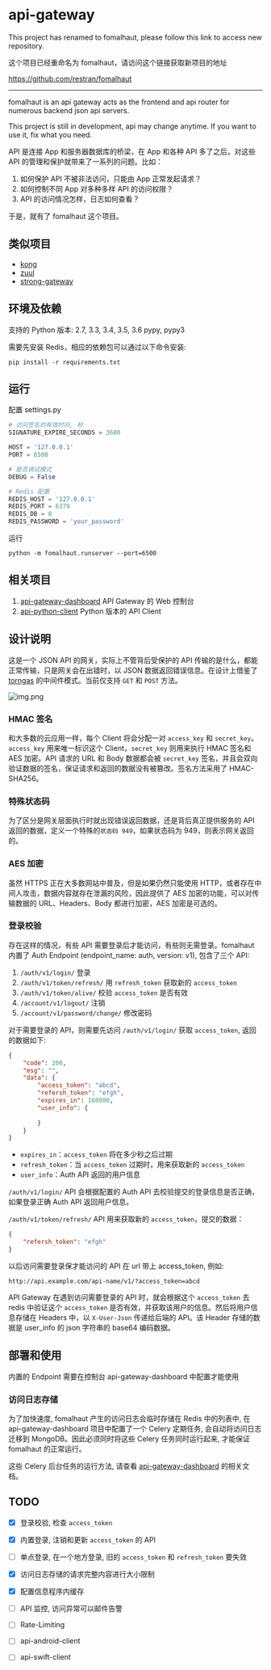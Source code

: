 # api-gateway

This project has renamed to fomalhaut, please follow this link to access new repository.

这个项目已经重命名为 fomalhaut，请访问这个链接获取新项目的地址

https://github.com/restran/fomalhaut

------


fomalhaut is an api gateway acts as the frontend and api router for numerous backend json api servers.

This project is still in development, api may change anytime. If you want to use it, fix what you need.

API 是连接 App 和服务器数据库的桥梁，在 App 和各种 API 多了之后，对这些 API 的管理和保护就带来了一系列的问题。比如：

1. 如何保护 API 不被非法访问，只能由 App 正常发起请求？
2. 如何控制不同 App 对多种多样 API 的访问权限？
3. API 的访问情况怎样，日志如何查看？

于是，就有了 fomalhaut 这个项目。

## 类似项目

- [kong](https://getkong.org/)
- [zuul](https://github.com/Netflix/zuul)
- [strong-gateway](https://github.com/strongloop/strong-gateway)

## 环境及依赖

支持的 Python 版本: 2.7, 3.3, 3.4, 3.5, 3.6 pypy, pypy3

需要先安装 Redis，相应的依赖包可以通过以下命令安装:

    pip install -r requirements.txt


## 运行

配置 settings.py 

```py
# 访问签名的有效时间, 秒
SIGNATURE_EXPIRE_SECONDS = 3600

HOST = '127.0.0.1'
PORT = 6500

# 是否调试模式
DEBUG = False

# Redis 配置
REDIS_HOST = '127.0.0.1'
REDIS_PORT = 6379
REDIS_DB = 0
REDIS_PASSWORD = 'your_password'
```

运行

    python -m fomalhaut.runserver --port=6500

## 相关项目

1. [api-gateway-dashboard](https://github.com/restran/api-gateway-dashboard) API Gateway 的 Web 控制台
2. [api-python-client](https://github.com/restran/api-python-client) Python 版本的 API Client


## 设计说明

这是一个 JSON API 的网关，实际上不管背后受保护的 API 传输的是什么，都能正常传输，只是网关会在出错时，以 JSON 数据返回错误信息。在设计上借鉴了 [torngas](https://github.com/mqingyn/torngas) 的中间件模式。当前仅支持 `GET` 和 `POST` 方法。

![img.png](https://raw.githubusercontent.com/restran/fomalhaut/master/docs/design.png "")

### HMAC 签名

和大多数的云应用一样，每个 Client 将会分配一对 `access_key` 和 `secret_key`。`access_key` 用来唯一标识这个 Client，`secret_key` 则用来执行 HMAC 签名和 AES 加密。API 请求的 URL 和 Body 数据都会被 `secret_key` 签名，并且会双向验证数据的签名，保证请求和返回的数据没有被篡改。签名方法采用了 HMAC-SHA256。

### 特殊状态码

为了区分是网关层面执行时就出现错误返回数据，还是背后真正提供服务的 API 返回的数据，定义一个特殊的`状态码 949`，如果状态码为 949，则表示网关返回的。

### AES 加密

虽然 HTTPS 正在大多数网站中普及，但是如果仍然只能使用 HTTP，或者存在中间人攻击，数据内容就存在泄漏的风险，因此提供了 AES 加密的功能，可以对传输数据的 URL、Headers、Body 都进行加密，AES 加密是可选的。

### 登录校验

存在这样的情况，有些 API 需要登录后才能访问，有些则无需登录。fomalhaut 内置了 Auth Endpoint (endpoint_name: auth, version: v1), 包含了三个 API:

1. `/auth/v1/login/` 登录
2. `/auth/v1/token/refresh/` 用 `refresh_token` 获取新的 `access_token`
3. `/auth/v1/token/alive/` 校验 `access_token` 是否有效
4. `/account/v1/logout/` 注销
5. `/account/v1/password/change/` 修改密码

对于需要登录的 API，则需要先访问 `/auth/v1/login/` 获取 `access_token`, 返回的数据如下:

```json
{
    "code": 200,
    "msg": "",
    "data": {
        "access_token": "abcd",
        "refersh_token": "efgh",
        "expires_in": 168000,
        "user_info": {
        
        }
    }
}
```

- `expires_in`：`access_token` 将在多少秒之后过期
- `refresh_token`：当 `access_token` 过期时，用来获取新的 `access_token`
- `user_info`：Auth API 返回的用户信息

`/auth/v1/login/` API 会根据配置的 Auth API 去校验提交的登录信息是否正确，如果登录正确 Auth API 返回用户信息。

`/auth/v1/token/refresh/` API 用来获取新的 `access_token`，提交的数据：

```json
{
    "refersh_token": "efgh"
}
```

以后访问需要登录保才能访问的 API 在 url 带上 access_token, 例如:

    http://api.example.com/api-name/v1/?access_token=abcd

API Gateway 在遇到访问需要登录的 API 时，就会根据这个 `access_token` 去 redis 中验证这个 `access_token` 是否有效，并获取该用户的信息。然后将用户信息存储在 Headers 中，以 `X-User-Json` 传递给后端的 API。该 Header 存储的数据是 user_info 的 json 字符串的 base64 编码数据。

## 部署和使用

内置的 Endpoint 需要在控制台 api-gateway-dashboard 中配置才能使用

### 访问日志存储

为了加快速度, fomalhaut 产生的访问日志会临时存储在 Redis 中的列表中, 在 api-gateway-dashboard 项目中配置了一个 Celery 定期任务, 会自动将访问日志迁移到 MongoDB。因此必须同时将这些 Celery 任务同时运行起来, 才能保证 fomalhaut 的正常运行。

这些 Celery 后台任务的运行方法, 请查看 [api-gateway-dashboard](https://github.com/restran/api-gateway-dashboard) 的相关文档。

## TODO

- [x] 登录校验, 检查 `access_token`
- [x] 内置登录, 注销和更新 `access_token` 的 API
- [ ] 单点登录, 在一个地方登录, 旧的 `access_token` 和 `refresh_token` 要失效
- [x] 访问日志存储的请求完整内容进行大小限制
- [x] 配置信息程序内缓存
- [ ] API 监控, 访问异常可以邮件告警
- [ ] Rate-Limiting
- [ ] api-android-client
- [ ] api-swift-client

